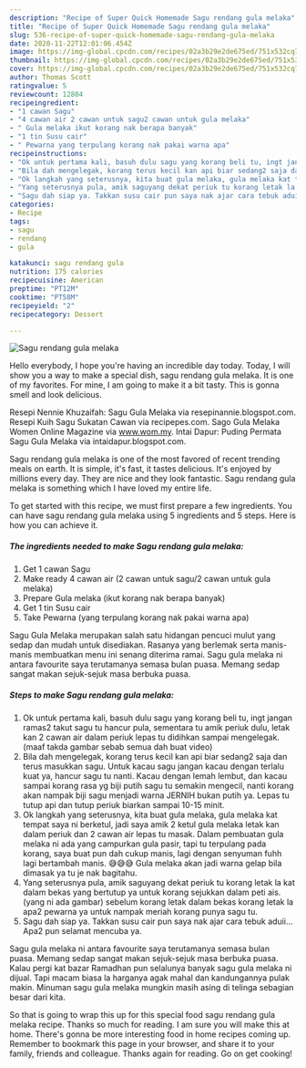 ```yaml
---
description: "Recipe of Super Quick Homemade Sagu rendang gula melaka"
title: "Recipe of Super Quick Homemade Sagu rendang gula melaka"
slug: 536-recipe-of-super-quick-homemade-sagu-rendang-gula-melaka
date: 2020-11-22T12:01:06.454Z
image: https://img-global.cpcdn.com/recipes/02a3b29e2de675ed/751x532cq70/sagu-rendang-gula-melaka-resipi-foto-utama.jpg
thumbnail: https://img-global.cpcdn.com/recipes/02a3b29e2de675ed/751x532cq70/sagu-rendang-gula-melaka-resipi-foto-utama.jpg
cover: https://img-global.cpcdn.com/recipes/02a3b29e2de675ed/751x532cq70/sagu-rendang-gula-melaka-resipi-foto-utama.jpg
author: Thomas Scott
ratingvalue: 5
reviewcount: 12804
recipeingredient:
- "1 cawan Sagu"
- "4 cawan air 2 cawan untuk sagu2 cawan untuk gula melaka"
- " Gula melaka ikut korang nak berapa banyak"
- "1 tin Susu cair"
- " Pewarna yang terpulang korang nak pakai warna apa"
recipeinstructions:
- "Ok untuk pertama kali, basuh dulu sagu yang korang beli tu, ingt jangan ramas2 takut sagu tu hancur pula, sementara tu amik periuk dulu, letak kan 2 cawan air dalam periuk lepas tu didihkan sampai mengelegak. (maaf takda gambar sebab semua dah buat video)"
- "Bila dah mengelegak, korang terus kecil kan api biar sedang2 saja dan terus masukkan sagu. Untuk kacau sagu jangan kacau dengan terlalu kuat ya, hancur sagu tu nanti. Kacau dengan lemah lembut, dan kacau sampai korang rasa yg biji putih sagu tu semakin mengecil, nanti korang akan nampak biji sagu menjadi warna JERNIH bukan putih ya. Lepas tu tutup api dan tutup periuk biarkan sampai 10-15 minit."
- "Ok langkah yang seterusnya, kita buat gula melaka, gula melaka kat tempat saya ni berketul, jadi saya amik 2 ketul gula melaka letak kan dalam periuk dan 2 cawan air lepas tu masak. Dalam pembuatan gula melaka ni ada yang campurkan gula pasir, tapi tu terpulang pada korang, saya buat pun dah cukup manis, lagi dengan senyuman fuhh lagi bertambah manis. 😅😅😅 Gula melaka akan jadi warna gelap bila dimasak ya tu je nak bagitahu."
- "Yang seterusnya pula, amik saguyang dekat periuk tu korang letak la kat dalam bekas yang bertutup ya untuk korang sejukkan dalam peti ais. (yang ni ada gambar) sebelum korang letak dalam bekas korang letak la apa2 pewarna ya untuk nampak meriah korang punya sagu tu."
- "Sagu dah siap ya. Takkan susu cair pun saya nak ajar cara tebuk aduii... Apa2 pun selamat mencuba ya."
categories:
- Recipe
tags:
- sagu
- rendang
- gula

katakunci: sagu rendang gula 
nutrition: 175 calories
recipecuisine: American
preptime: "PT12M"
cooktime: "PT58M"
recipeyield: "2"
recipecategory: Dessert

---
```



![Sagu rendang gula melaka](https://img-global.cpcdn.com/recipes/02a3b29e2de675ed/751x532cq70/sagu-rendang-gula-melaka-resipi-foto-utama.jpg)

Hello everybody, I hope you're having an incredible day today. Today, I will show you a way to make a special dish, sagu rendang gula melaka. It is one of my favorites. For mine, I am going to make it a bit tasty. This is gonna smell and look delicious.

Resepi Nennie Khuzaifah: Sagu Gula Melaka via resepinannie.blogspot.com. Resepi Kuih Sagu Sukatan Cawan via recipepes.com. Sago Gula Melaka Women Online Magazine via www.wom.my. Intai Dapur: Puding Permata Sagu Gula Melaka via intaidapur.blogspot.com.

Sagu rendang gula melaka is one of the most favored of recent trending meals on earth. It is simple, it's fast, it tastes delicious. It's enjoyed by millions every day. They are nice and they look fantastic. Sagu rendang gula melaka is something which I have loved my entire life.


To get started with this recipe, we must first prepare a few ingredients. You can have sagu rendang gula melaka using 5 ingredients and 5 steps. Here is how you can achieve it.

<!--inarticleads1-->

##### The ingredients needed to make Sagu rendang gula melaka:

1. Get 1 cawan Sagu
1. Make ready 4 cawan air (2 cawan untuk sagu/2 cawan untuk gula melaka)
1. Prepare  Gula melaka (ikut korang nak berapa banyak)
1. Get 1 tin Susu cair
1. Take  Pewarna (yang terpulang korang nak pakai warna apa)


Sagu Gula Melaka merupakan salah satu hidangan pencuci mulut yang sedap dan mudah untuk disediakan. Rasanya yang berlemak serta manis-manis membuatkan menu ini senang diterima ramai. Sagu gula melaka ni antara favourite saya terutamanya semasa bulan puasa. Memang sedap sangat makan sejuk-sejuk masa berbuka puasa. 

<!--inarticleads2-->

##### Steps to make Sagu rendang gula melaka:

1. Ok untuk pertama kali, basuh dulu sagu yang korang beli tu, ingt jangan ramas2 takut sagu tu hancur pula, sementara tu amik periuk dulu, letak kan 2 cawan air dalam periuk lepas tu didihkan sampai mengelegak. (maaf takda gambar sebab semua dah buat video)
1. Bila dah mengelegak, korang terus kecil kan api biar sedang2 saja dan terus masukkan sagu. Untuk kacau sagu jangan kacau dengan terlalu kuat ya, hancur sagu tu nanti. Kacau dengan lemah lembut, dan kacau sampai korang rasa yg biji putih sagu tu semakin mengecil, nanti korang akan nampak biji sagu menjadi warna JERNIH bukan putih ya. Lepas tu tutup api dan tutup periuk biarkan sampai 10-15 minit.
1. Ok langkah yang seterusnya, kita buat gula melaka, gula melaka kat tempat saya ni berketul, jadi saya amik 2 ketul gula melaka letak kan dalam periuk dan 2 cawan air lepas tu masak. Dalam pembuatan gula melaka ni ada yang campurkan gula pasir, tapi tu terpulang pada korang, saya buat pun dah cukup manis, lagi dengan senyuman fuhh lagi bertambah manis. 😅😅😅 Gula melaka akan jadi warna gelap bila dimasak ya tu je nak bagitahu.
1. Yang seterusnya pula, amik saguyang dekat periuk tu korang letak la kat dalam bekas yang bertutup ya untuk korang sejukkan dalam peti ais. (yang ni ada gambar) sebelum korang letak dalam bekas korang letak la apa2 pewarna ya untuk nampak meriah korang punya sagu tu.
1. Sagu dah siap ya. Takkan susu cair pun saya nak ajar cara tebuk aduii... Apa2 pun selamat mencuba ya.


Sagu gula melaka ni antara favourite saya terutamanya semasa bulan puasa. Memang sedap sangat makan sejuk-sejuk masa berbuka puasa. Kalau pergi kat bazar Ramadhan pun selalunya banyak sagu gula melaka ni dijual. Tapi macam biasa la harganya agak mahal dan kandungannya pulak makin. Minuman sagu gula melaka mungkin masih asing di telinga sebagian besar dari kita. 

So that is going to wrap this up for this special food sagu rendang gula melaka recipe. Thanks so much for reading. I am sure you will make this at home. There's gonna be more interesting food in home recipes coming up. Remember to bookmark this page in your browser, and share it to your family, friends and colleague. Thanks again for reading. Go on get cooking!
